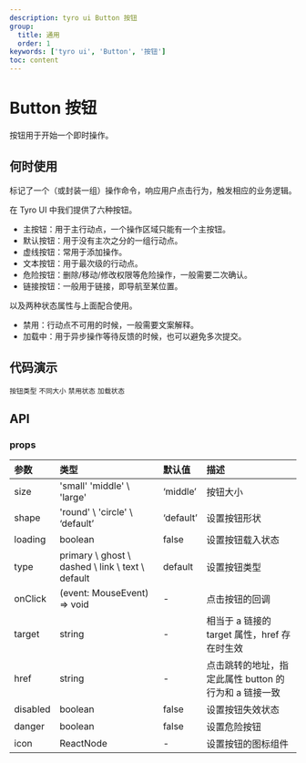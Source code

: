 ```yaml
---
description: tyro ui Button 按钮
group:
  title: 通用
  order: 1
keywords: ['tyro ui', 'Button', '按钮']
toc: content
---
```


# Button 按钮

按钮用于开始一个即时操作。

## 何时使用

标记了一个（或封装一组）操作命令，响应用户点击行为，触发相应的业务逻辑。

在 Tyro UI 中我们提供了六种按钮。

- 主按钮：用于主行动点，一个操作区域只能有一个主按钮。
- 默认按钮：用于没有主次之分的一组行动点。
- 虚线按钮：常用于添加操作。
- 文本按钮：用于最次级的行动点。
- 危险按钮：删除/移动/修改权限等危险操作，一般需要二次确认。
- 链接按钮：一般用于链接，即导航至某位置。

以及两种状态属性与上面配合使用。

- 禁用：行动点不可用的时候，一般需要文案解释。
- 加载中：用于异步操作等待反馈的时候，也可以避免多次提交。

## 代码演示

<code src="./demo/basic.tsx">按钮类型</code>
<code src="./demo/size.tsx">不同大小</code>
<code src="./demo/disabled.tsx">禁用状态</code>
<code src="./demo/loading.tsx">加载状态</code>

## API

### props

| 参数     | 类型                                             | 默认值    | 描述                                                  |
| :------- | :----------------------------------------------- | :-------- | :---------------------------------------------------- |
| size     | 'small' \'middle' \ 'large'                      | ‘middle’  | 按钮大小                                              |
| shape    | 'round' \ 'circle' \ ‘default’                   | ‘default’ | 设置按钮形状                                          |
| loading  | boolean                                          | false     | 设置按钮载入状态                                      |
| type     | primary \ ghost \ dashed \ link \ text \ default | default   | 设置按钮类型                                          |
| onClick  | (event: MouseEvent) => void                      | -         | 点击按钮的回调                                        |
| target   | string                                           | -         | 相当于 a 链接的 target 属性，href 存在时生效          |
| href     | string                                           | -         | 点击跳转的地址，指定此属性 button 的行为和 a 链接一致 |
| disabled | boolean                                          | false     | 设置按钮失效状态                                      |
| danger   | boolean                                          | false     | 设置危险按钮                                          |
| icon     | ReactNode                                        | -         | 设置按钮的图标组件                                    |
